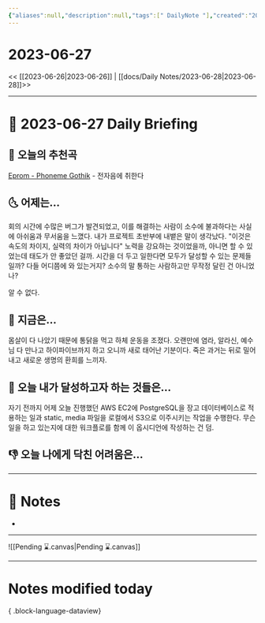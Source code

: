 ```yaml
---
{"aliases":null,"description":null,"tags":[" DailyNote "],"created":"2023-06-27T21:47:14","updated":"2023-07-15T21:30:20","title":"2023-06-27","dg-publish":true,"permalink":"/docs/Daily Notes/2023-06-27/","dgPassFrontmatter":true}
---
```



# 2023-06-27

<< [[2023-06-26\|2023-06-26]] | [[docs/Daily Notes/2023-06-28\|2023-06-28]]>>

---

# 📅 2023-06-27 Daily Briefing

## 🎵 오늘의 추천곡

[Eprom - Phoneme Gothik](https://youtu.be/C9Efy0ojanw) - 전자음에 취한다

## 🌜 어제는...

회의 시간에 수많은 버그가 발견되었고, 이를 해결하는 사람이 소수에 불과하다는 사실에 아쉬움과 무서움을 느꼈다. 내가 프로젝트 초반부에 내뱉은 말이 생각났다. "이것은 속도의 차이지, 실력의 차이가 아닙니다" 노력을 강요하는 것이었을까, 아니면 할 수 있었는데 태도가 안 좋았던 걸까. 시간을 더 두고 일한다면 모두가 달성할 수 있는 문제들일까? 다들 어디쯤에 와 있는거지? 소수의 말 통하는 사람하고만 무작정 달린 건 아니었나? 

알 수 없다.

## 🙌 지금은...

몸살이 다 나았기 때문에 통닭을 먹고 하체 운동을 조졌다. 오랜만에 염라, 알라신, 예수님 다 만나고 하이파이브까지 하고 오니까 새로 태어난 기분이다. 죽은 과거는 뒤로 밀어내고 새로운 생명의 환희를 느끼자.

## 🚀 오늘 내가 달성하고자 하는 것들은...

자기 전까지 어제 오늘 진행했던 AWS EC2에 PostgreSQL을 장고 데이터베이스로 적용하는 일과 static, media 파일을 로컬에서 S3으로 이주시키는 작업을 수행한다. 무슨 일을 하고 있는지에 대한 워크플로를 함께 이 옵시디언에 작성하는 건 덤.

## 👎 오늘 나에게 닥친 어려움은...

---

# 📝 Notes

- 

___

![[Pending ⌛.canvas\|Pending ⌛.canvas]]

---

# Notes modified today


{ .block-language-dataview}
